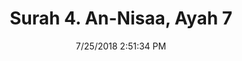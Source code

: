 ---
title       : "Surah 4. An-Nisaa, Ayah 7"
date        : 7/25/2018 2:51:34 PM
draft       : false
type        : "quran"
layout      : "compare"
BookCode    : "CMP"
SurahNumber : "4"
AyahNumber  : "7"
TotalAyah   : "176"
---
